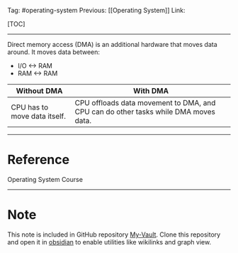 Tag: #operating-system 
Previous: [[Operating System]]
Link: 

[TOC]

---

Direct memory access (DMA) is an additional hardware that moves data around. It moves data between:

- I/O <-> RAM
- RAM <-> RAM

| Without DMA                  | With DMA                                                                            |
| ---------------------------- | ----------------------------------------------------------------------------------- |
| CPU has to move data itself. | CPU offloads data movement to DMA, and CPU can do other tasks while DMA moves data. | 

---

# Reference

Operating System Course

---

# Note

This note is included in GitHub repository [My-Vault](https://github.com/LittleD3092/My-Vault.git). Clone this repository and open it in [obsidian](https://obsidian.md/) to enable utilities like wikilinks and graph view.